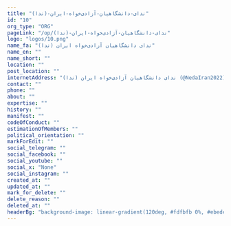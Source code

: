 ```yaml
---
title: "ندای-دانشگاهیان-آزادی‌خواه-ایران-(ندا)"
id: "10"
org_type: "ORG"
pageLink: "/op/ندای-دانشگاهیان-آزادی‌خواه-ایران-(ندا)"
logo: "logos/10.png"
name_fa: "ندای دانشگاهیان آزادی‌خواه ایران (ندا)"
name_en: ""
name_short: ""
location: ""
post_location: ""
internetAddress: "ندای دانشگاهیان آزادی‌خواه ایران (ندا) (@NedaIran2022) / Twitter"
contact: ""
phone: ""
about: ""
expertise: ""
history: ""
manifest: ""
codeOfConduct: ""
estimationOfMembers: ""
political_orientation: ""
markForEdit: ""
social_telegram: ""
social_facebook: ""
social_youtube: ""
social_x: "None"
social_instagram: ""
created_at: ""
updated_at: ""
mark_for_delete: ""
delete_reason: ""
deleted_at: ""
headerBg: "background-image: linear-gradient(120deg, #fdfbfb 0%, #ebedee 100%);"
---
```



